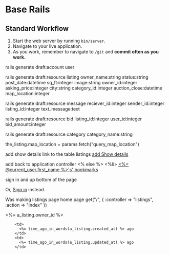 # Base Rails

## Standard Workflow

 1. Start the web server by running `bin/server`.
 1. Navigate to your live application.
 1. As you work, remember to navigate to `/git` and **commit often as you work.**

rails generate draft:account user

rails generate draft:resource listing owner_name:string status:string post_date:datetime sq_ft:integer image:string owner_id:integer asking_price:integer city:string category_id:integer auction_close:datetime map_location:integer

rails generate draft:resource message reciever_id:integer sender_id:integer listing_id:integer text_message:text

rails generate draft:resource bid listing_id:integer user_id:integer bid_amount:integer

rails generate draft:resource category category_name:string


the_listing.map_location = params.fetch("query_map_location")

add show details link to the table listings
        <th>
          <a href="/listings/<%= a_listing.id %>">
            add Show details
          </a>
        </th>

add back to application controller
  <% else %>
          <%li>
            <a href="/listings"><%= @current_user.first_name %>'s' bookmarks</a>
          </li>

sign in and up bottom of the page
<p>
  Or, <a href="/user_sign_in">Sign in</a> instead.
</p>

Was making listings page home page
get("/", { :controller => "listings", :action => "index" })


<td>
          <%= a_listing.owner_id %>
        </td>

        <td>
          <%= time_ago_in_words(a_listing.created_at) %> ago
        </td>
        <td>
          <%= time_ago_in_words(a_listing.updated_at) %> ago
        </td>
